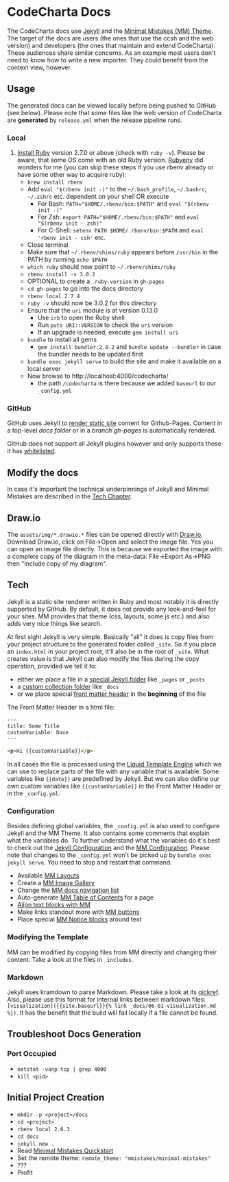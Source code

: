 # CodeCharta Docs

The CodeCharta docs use [Jekyll](https://jekyllrb.com) and the [Minimal Mistakes (MM) Theme](https://mmistakes.github.io/minimal-mistakes/). The target of the docs are users (the ones that use the ccsh and the web version) and developers (the ones that maintain and extend CodeCharta). These audiences share similar concerns. As an example most users don't need to know how to write a new importer. They could benefit from the context view, however.

## Usage

The generated docs can be viewed locally before being pushed to GitHub (see below). Please note that some files like the web version of CodeCharta are **generated** by `release.yml` when the release pipeline runs.

### Local

1. [Install Ruby](https://www.ruby-lang.org/en/documentation/installation/) version 2.7.0 or above (check with `ruby -v`). Please be aware, that some OS come with an old Ruby version. [Rubyenv](https://github.com/rbenv/rbenv#installation) did wonders for me (you can skip these steps if you use rbenv already or have some other way to acquire ruby):
   - `brew install rbenv`
   - Add `eval "$(rbenv init -)"` to the `~/.bash_profile`, `~/.bashrc`, `~/.zshrc` etc. dependent on your shell OR execute
     - For Bash: `PATH="$HOME/.rbenv/bin:$PATH"` and `eval "$(rbenv init -)"`
     - For Zsh: `export PATH="$HOME/.rbenv/bin:$PATH"` and `eval "$(rbenv init - zsh)"`
     - For C-Shell: `setenv PATH $HOME/.rbenv/bin:$PATH` and `eval 'rbenv init - csh'` etc.
   - Close terminal
   - Make sure that `~/.rbenv/shims/ruby` appears before `/usr/bin` in the PATH by running `echo $PATH`
   - `which ruby` should now point to `~/.rbenv/shims/ruby`
   - `rbenv install -v 3.0.2`
   - OPTIONAL to create a `.ruby-version` in `gh-pages`
   - `cd gh-pages` to go into the docs directory
   - `rbenv local 2.7.4`
   - `ruby -v` should now be 3.0.2 for this directory
   - Ensure that the `uri` module is at version 0.13.0
     - Use `irb` to open the Ruby shell
     - Run `puts URI::VERSION` to check the `uri` version
     - If an upgrade is needed, execute `gem install uri`
   - `bundle` to install all gems
     - `gem install bundler:2.0.2` and `bundle update --bundler` in case the bundler needs to be updated first
   - `bundle exec jekyll serve` to build the site and make it available on a local server
   - Now browse to http://localhost:4000/codecharta/
     - the path `/codecharta` is there because we added `baseurl` to our `_config.yml`

### GitHub

GitHub uses Jekyll to [render static site](https://help.github.com/en/articles/about-github-pages-and-jekyll) content for Github-Pages. Content in a top-level _docs folder_ or in a _branch gh-pages_ is automatically rendered.

GitHub does not support all Jekyll plugins however and only supports those it has [whitelisted](https://pages.github.com/versions/).

## Modify the docs

In case it's important the technical underpinnings of Jekyll and Minimal Mistakes are described in the [Tech Chapter](#tech).

## Draw.io

The `assets/img/*.drawio.*` files can be opened directly with [Draw.io](https://about.draw.io/integrations/#integrations_offline). Download Draw.io, click on File->Open and select the image file. Yes you can open an image file directly. This is because we exported the image with a complete copy of the diagram in the meta-data: File->Export As->PNG then "Include copy of my diagram".

## Tech

Jekyll is a static site renderer written in Ruby and most notably it is directly supported by GitHub. By default, it does not provide any look-and-feel for your sites. MM provides that theme (css, layouts, some js etc.) and also adds very nice things like search.

At first sight Jekyll is very simple. Basically "all" it does is copy files from your project structure to the generated folder called `_site`. So if you place an `index.html` in your project root, it'll also be in the root of `_site`. What creates value is that Jekyll can also modify the files during the copy operation, provided we tell it to:

- either we place a file in a [special Jekyll folder](https://jekyllrb.com/docs/structure/) like `_pages` or `_posts`
- a [custom collection folder](https://jekyllrb.com/docs/collections/) like `_docs`
- or we place special [front matter header](https://jekyllrb.com/docs/front-matter/) in the **beginning** of the file

The Front Matter Header in a html file:

```html
---
title: Some Title
customVariable: Dave
---

<p>Hi {{customVariable}}</p>
```

In all cases the file is processed using the [Liquid Template Engine](https://jekyllrb.com/docs/liquid/) which we can use to replace parts of the file with any variable that is available. Some variables like `{{date}}` are predefined by Jekyll. But we can also define our own custom variables like `{{customVariable}}` in the Front Matter Header or in the `_config.yml`.

### Configuration

Besides defining global variables, the `_config.yml` is also used to configure Jekyll and the MM Theme. It also contains some comments that explain what the variables do. To further understand what the variables do it's best to check out the [Jekyll Configuration](https://jekyllrb.com/docs/configuration/) and the [MM Configuration](https://mmistakes.github.io/minimal-mistakes/docs/configuration/). Please note that changes to the `_config.yml` won't be picked up by `bundle exec jekyll serve`. You need to stop and restart that command.

- Available [MM Layouts](https://mmistakes.github.io/minimal-mistakes/docs/layouts/)
- Create a [MM Image Gallery](https://mmistakes.github.io/minimal-mistakes/docs/helpers/#gallery)
- Change the [MM docs navigation list](https://mmistakes.github.io/minimal-mistakes/docs/layouts/#custom-sidebar-navigation-menu)
- Auto-generate [MM Table of Contents](https://mmistakes.github.io/minimal-mistakes/docs/helpers/#table-of-contents) for a page
- [Align text blocks with MM](https://mmistakes.github.io/minimal-mistakes/docs/utility-classes/#text-alignment)
- Make links standout more with [MM buttons](https://mmistakes.github.io/minimal-mistakes/docs/utility-classes/#buttons)
- Place special [MM Notice blocks](https://mmistakes.github.io/minimal-mistakes/docs/utility-classes/#notices) around text

### Modifying the Template

MM can be modified by copying files from MM directly and changing their content. Take a look at the files in `_includes`.

### Markdown

Jekyll uses kramdown to parse Markdown. Please take a look at its [qickref](https://kramdown.gettalong.org/syntax.html#links-and-images). Also, please use this format for internal links between markdown files: `[visualization]({{site.baseurl}}{% link _docs/06-01-visualization.md %})`. It has the benefit that the build will fail locally if a file cannot be found.

## Troubleshoot Docs Generation

### Port Occupied

- `netstat -vanp tcp | grep 4000`
- `kill <pid>`

## Initial Project Creation

- `mkdir -p <project>/docs`
- `cd <project>`
- `rbenv local 2.6.3`
- `cd docs`
- `jekyll new .`
- Read [Minimal Mistakes Quickstart](https://mmistakes.github.io/minimal-mistakes/docs/quick-start-guide/)
- Set the remote theme: `remote_theme: "mmistakes/minimal-mistakes"`
- ???
- Profit
